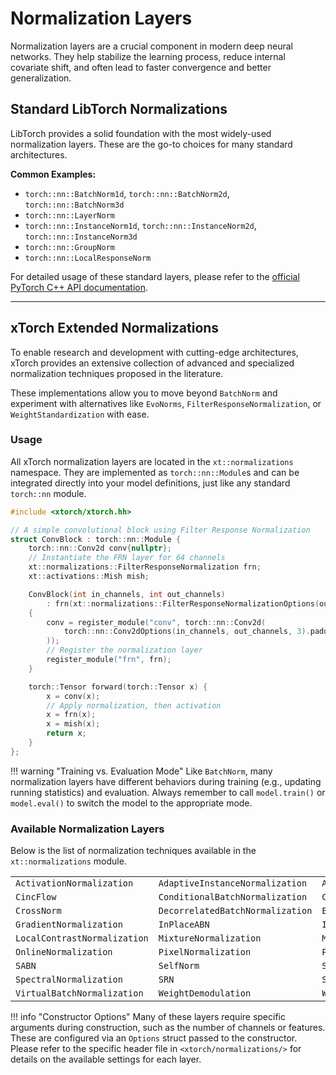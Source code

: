 # Normalization Layers

Normalization layers are a crucial component in modern deep neural networks. They help stabilize the learning process, reduce internal covariate shift, and often lead to faster convergence and better generalization.

## Standard LibTorch Normalizations

LibTorch provides a solid foundation with the most widely-used normalization layers. These are the go-to choices for many standard architectures.

**Common Examples:**
- `torch::nn::BatchNorm1d`, `torch::nn::BatchNorm2d`, `torch::nn::BatchNorm3d`
- `torch::nn::LayerNorm`
- `torch::nn::InstanceNorm1d`, `torch::nn::InstanceNorm2d`, `torch::nn::InstanceNorm3d`
- `torch::nn::GroupNorm`
- `torch::nn::LocalResponseNorm`

For detailed usage of these standard layers, please refer to the [official PyTorch C++ API documentation](https://pytorch.org/cppdocs/api/namespace_torch__nn.html).

---

## xTorch Extended Normalizations

To enable research and development with cutting-edge architectures, xTorch provides an extensive collection of advanced and specialized normalization techniques proposed in the literature.

These implementations allow you to move beyond `BatchNorm` and experiment with alternatives like `EvoNorms`, `FilterResponseNormalization`, or `WeightStandardization` with ease.

### Usage

All xTorch normalization layers are located in the `xt::normalizations` namespace. They are implemented as `torch::nn::Module`s and can be integrated directly into your model definitions, just like any standard `torch::nn` module.

```cpp
#include <xtorch/xtorch.hh>

// A simple convolutional block using Filter Response Normalization
struct ConvBlock : torch::nn::Module {
    torch::nn::Conv2d conv{nullptr};
    // Instantiate the FRN layer for 64 channels
    xt::normalizations::FilterResponseNormalization frn;
    xt::activations::Mish mish;

    ConvBlock(int in_channels, int out_channels)
        : frn(xt::normalizations::FilterResponseNormalizationOptions(out_channels))
    {
        conv = register_module("conv", torch::nn::Conv2d(
            torch::nn::Conv2dOptions(in_channels, out_channels, 3).padding(1)
        ));
        // Register the normalization layer
        register_module("frn", frn);
    }

    torch::Tensor forward(torch::Tensor x) {
        x = conv(x);
        // Apply normalization, then activation
        x = frn(x);
        x = mish(x);
        return x;
    }
};
```

!!! warning "Training vs. Evaluation Mode"
Like `BatchNorm`, many normalization layers have different behaviors during training (e.g., updating running statistics) and evaluation. Always remember to call `model.train()` or `model.eval()` to switch the model to the appropriate mode.

### Available Normalization Layers

Below is the list of normalization techniques available in the `xt::normalizations` module.

| | | | |
|---|---|---|---|
| `ActivationNormalization` | `AdaptiveInstanceNormalization` | `AttentiveNormalization` | `BatchChannelNormalization` |
| `CincFlow` | `ConditionalBatchNormalization` | `ConditionalInstanceNormalization` | `CosineNormalization` |
| `CrossNorm` | `DecorrelatedBatchNormalization` | `EvoNorms` | `FilterResponseNormalization` |
| `GradientNormalization` | `InPlaceABN` | `InstanceLevelMetaNormalization` | `LayerScale` |
| `LocalContrastNormalization` | `MixtureNormalization` | `ModeNormalization` | `MPNNormalization` |
| `OnlineNormalization` | `PixelNormalization` | `PowerNormalization` | `ReZero` |
| `SABN` | `SelfNorm` | `SPADE` | `SparseSwitchableNormalization` |
| `SpectralNormalization` | `SRN` | `SwitchableNormalization` | `SyncBN` |
| `VirtualBatchNormalization` | `WeightDemodulation` | `WeightNormalization` | `WeightStandardization` |


!!! info "Constructor Options"
Many of these layers require specific arguments during construction, such as the number of channels or features. These are configured via an `Options` struct passed to the constructor. Please refer to the specific header file in `<xtorch/normalizations/>` for details on the available settings for each layer.
